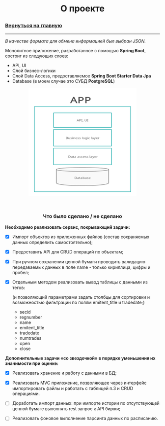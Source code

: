 # <p align="center">О проекте</p>

### [Вернуться на главную](/README.md)

---

_В качестве формата для обмена информацией был выбран JSON._

Монолитное приложение, разработанное с помощью **Spring Boot**, состоит из следующих слоев:
* API, UI
* Слой бизнес-логики
* Слой Data Access, предоставляемое **Spring Boot Starter Data Jpa**
* Database (в моем случае это СУБД **PostgreSQL**)

<p style="text-align: center">
  <img src="/docs/img/schema.png" alt="webapp schema" style="width:350px; height: 350px;"/>
</p>

<br>

### <p align="center">Что было сделано / не сделано</p>
**Необходимо реализовать сервис, покрывающий задачи:**

- [x] Импорт объектов из приложенных файлов (состав сохраняемых данных определить самостоятельно);
- [x] Предоставить API для CRUD операций по объектам;
- [x] При ручном сохранении ценной бумаги проводить валидацию передаваемых данных в поле name - только кириллица, цифры
  и пробел;

- [x] Отдельным методом реализовать вывод таблицы с данными из тегов:

  (и позволяющий параметрами задать столбцы для сортировки и возможностью фильтрации по полям emitent_title и
  tradedate;)
    * secid
    * regnumber
    * name
    * emitent_title
    * tradedate
    * numtrades
    * open
    * close

**Дополнительные задачи «со звездочкой» в порядке уменьшения их значимости при оценке:**

- [x] Реализовать хранение и работу с данными в БД;
- [x] Реализовать MVC приложение, позволяющее через интерфейс импортировать файлы и работать с таблицей п.3 и CRUD
  операциями.
- [ ] Доработать импорт данных: при импорте истории по отсутствующей ценной бумаге выполнять rest запрос к API биржи;
- [ ] Реализовать фоновое выполнение парсинга данных по расписанию.
  